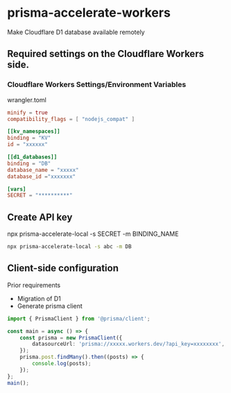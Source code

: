 # prisma-accelerate-workers

Make Cloudflare D1 database available remotely

## Required settings on the Cloudflare Workers side.

### Cloudflare Workers Settings/Environment Variables

wrangler.toml

```toml
minify = true
compatibility_flags = [ "nodejs_compat" ]

[[kv_namespaces]]
binding = "KV"
id = "xxxxxx"

[[d1_databases]]
binding = "DB"
database_name = "xxxxx"
database_id ="xxxxxxx"

[vars]
SECRET = "**********"
```

## Create API key

npx prisma-accelerate-local -s SECRET -m BINDING_NAME

```bash
npx prisma-accelerate-local -s abc -m DB
```

## Client-side configuration

Prior requirements

- Migration of D1
- Generate prisma client

```ts
import { PrismaClient } from '@prisma/client';

const main = async () => {
	const prisma = new PrismaClient({
		datasourceUrl: 'prisma://xxxxx.workers.dev/?api_key=xxxxxxxx',
	});
	prisma.post.findMany().then((posts) => {
		console.log(posts);
	});
};
main();
```
